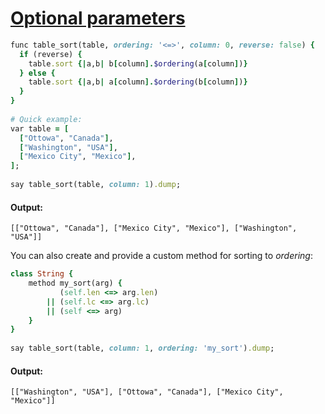 [1]: http://rosettacode.org/wiki/Optional_parameters

# [Optional parameters][1]

```ruby
func table_sort(table, ordering: '<=>', column: 0, reverse: false) {
  if (reverse) {
    table.sort {|a,b| b[column].$ordering(a[column])}
  } else {
    table.sort {|a,b| a[column].$ordering(b[column])}
  }
}
 
# Quick example:
var table = [
  ["Ottowa", "Canada"],
  ["Washington", "USA"],
  ["Mexico City", "Mexico"],
];
 
say table_sort(table, column: 1).dump;
```

#### Output:
```
[["Ottowa", "Canada"], ["Mexico City", "Mexico"], ["Washington", "USA"]]
```


You can also create and provide a custom method for sorting to _ordering_:

```ruby
class String {
    method my_sort(arg) {
           (self.len <=> arg.len)
        || (self.lc <=> arg.lc)
        || (self <=> arg)
    }
}
 
say table_sort(table, column: 1, ordering: 'my_sort').dump;
```

#### Output:
```
[["Washington", "USA"], ["Ottowa", "Canada"], ["Mexico City", "Mexico"]]
```